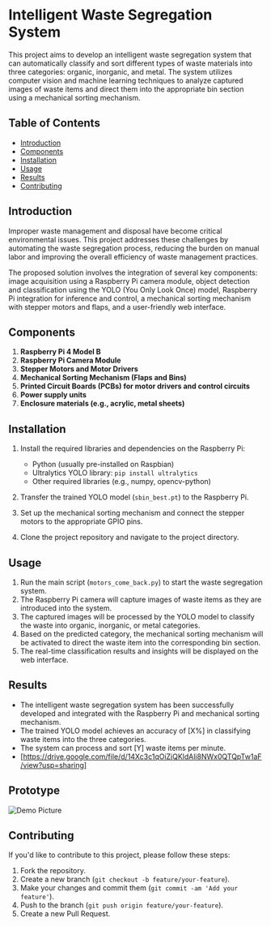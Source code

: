  # Intelligent Waste Segregation System

This project aims to develop an intelligent waste segregation system that can automatically classify and sort different types of waste materials into three categories: organic, inorganic, and metal. The system utilizes computer vision and machine learning techniques to analyze captured images of waste items and direct them into the appropriate bin section using a mechanical sorting mechanism.

## Table of Contents

- [Introduction](#introduction)
- [Components](#components)
- [Installation](#installation)
- [Usage](#usage)
- [Results](#results)
- [Contributing](#contributing)

## Introduction

Improper waste management and disposal have become critical environmental issues. This project addresses these challenges by automating the waste segregation process, reducing the burden on manual labor and improving the overall efficiency of waste management practices.

The proposed solution involves the integration of several key components: image acquisition using a Raspberry Pi camera module, object detection and classification using the YOLO (You Only Look Once) model, Raspberry Pi integration for inference and control, a mechanical sorting mechanism with stepper motors and flaps, and a user-friendly web interface.

## Components

1. **Raspberry Pi 4 Model B**
2. **Raspberry Pi Camera Module**
3. **Stepper Motors and Motor Drivers**
4. **Mechanical Sorting Mechanism (Flaps and Bins)**
5. **Printed Circuit Boards (PCBs) for motor drivers and control circuits**
6. **Power supply units**
7. **Enclosure materials (e.g., acrylic, metal sheets)**

## Installation

1. Install the required libraries and dependencies on the Raspberry Pi:
   - Python (usually pre-installed on Raspbian)
   - Ultralytics YOLO library: `pip install ultralytics`
   - Other required libraries (e.g., numpy, opencv-python)

2. Transfer the trained YOLO model (`sbin_best.pt`) to the Raspberry Pi.

3. Set up the mechanical sorting mechanism and connect the stepper motors to the appropriate GPIO pins.

4. Clone the project repository and navigate to the project directory.

## Usage

1. Run the main script (`motors_come_back.py`) to start the waste segregation system.
2. The Raspberry Pi camera will capture images of waste items as they are introduced into the system.
3. The captured images will be processed by the YOLO model to classify the waste into organic, inorganic, or metal categories.
4. Based on the predicted category, the mechanical sorting mechanism will be activated to direct the waste item into the corresponding bin section.
5. The real-time classification results and insights will be displayed on the web interface.

## Results

- The intelligent waste segregation system has been successfully developed and integrated with the Raspberry Pi and mechanical sorting mechanism.
- The trained YOLO model achieves an accuracy of [X%] in classifying waste items into the three categories.
- The system can process and sort [Y] waste items per minute.
- [https://drive.google.com/file/d/14Xc3c1qOiZjQKldAli8NWx0QTQpTw1aF/view?usp=sharing]

## Prototype
![Demo Picture](Images/IMG_4918.HEIC)

## Contributing

If you'd like to contribute to this project, please follow these steps:

1. Fork the repository.
2. Create a new branch (`git checkout -b feature/your-feature`).
3. Make your changes and commit them (`git commit -am 'Add your feature'`).
4. Push to the branch (`git push origin feature/your-feature`).
5. Create a new Pull Request.


